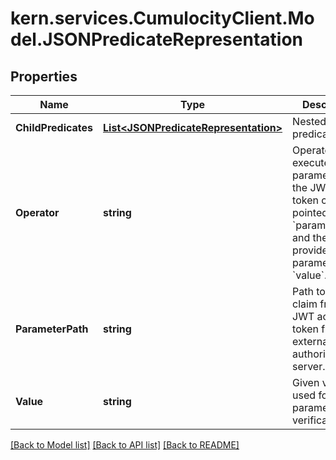 
# kern.services.CumulocityClient.Model.JSONPredicateRepresentation

## Properties

Name | Type | Description | Notes
------------ | ------------- | ------------- | -------------
**ChildPredicates** | [**List&lt;JSONPredicateRepresentation&gt;**](JSONPredicateRepresentation.md) | Nested predicates. | [optional] 
**Operator** | **string** | Operator executed on the parameter from the JWT access token claim pointed by &#x60;parameterPath&#x60; and the provided parameter &#x60;value&#x60;. | [optional] 
**ParameterPath** | **string** | Path to the claim from the JWT access token from the external authorization server. | [optional] 
**Value** | **string** | Given value used for parameter verification. | [optional] 

[[Back to Model list]](../README.md#documentation-for-models)
[[Back to API list]](../README.md#documentation-for-api-endpoints)
[[Back to README]](../README.md)

